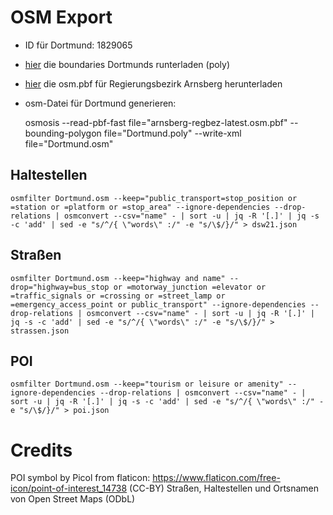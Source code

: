 
# OSM Export

  * ID für Dortmund: 1829065
  * [hier](http://polygons.openstreetmap.fr/) die boundaries Dortmunds
    runterladen (poly)
  * [hier](http://download.geofabrik.de/) die osm.pbf für Regierungsbezirk
    Arnsberg herunterladen
  * osm-Datei für Dortmund generieren:

    osmosis --read-pbf-fast file="arnsberg-regbez-latest.osm.pbf" --bounding-polygon file="Dortmund.poly" --write-xml file="Dortmund.osm"


## Haltestellen

    osmfilter Dortmund.osm --keep="public_transport=stop_position or =station or =platform or =stop_area" --ignore-dependencies --drop-relations | osmconvert --csv="name" - | sort -u | jq -R '[.]' | jq -s -c 'add' | sed -e "s/^/{ \"words\" :/" -e "s/\$/}/" > dsw21.json

## Straßen

    osmfilter Dortmund.osm --keep="highway and name" --drop="highway=bus_stop or =motorway_junction =elevator or =traffic_signals or =crossing or =street_lamp or =emergency_access_point or public_transport" --ignore-dependencies --drop-relations | osmconvert --csv="name" - | sort -u | jq -R '[.]' | jq -s -c 'add' | sed -e "s/^/{ \"words\" :/" -e "s/\$/}/" > strassen.json

## POI

    osmfilter Dortmund.osm --keep="tourism or leisure or amenity" --ignore-dependencies --drop-relations | osmconvert --csv="name" - | sort -u | jq -R '[.]' | jq -s -c 'add' | sed -e "s/^/{ \"words\" :/" -e "s/\$/}/" > poi.json

# Credits

POI symbol by Picol from flaticon: https://www.flaticon.com/free-icon/point-of-interest_14738 (CC-BY)
Straßen, Haltestellen und Ortsnamen von Open Street Maps (ODbL)

